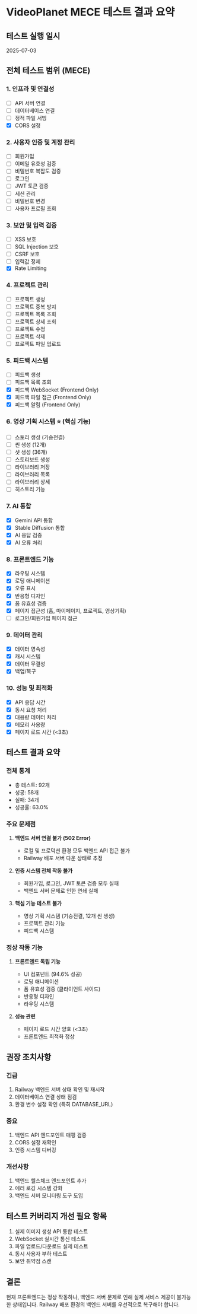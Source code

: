 # VideoPlanet MECE 테스트 결과 요약

## 테스트 실행 일시
2025-07-03

## 전체 테스트 범위 (MECE)

### 1. 인프라 및 연결성
- [ ] API 서버 연결
- [ ] 데이터베이스 연결
- [ ] 정적 파일 서빙
- [x] CORS 설정

### 2. 사용자 인증 및 계정 관리
- [ ] 회원가입
- [ ] 이메일 유효성 검증
- [ ] 비밀번호 복잡도 검증
- [ ] 로그인
- [ ] JWT 토큰 검증
- [ ] 세션 관리
- [ ] 비밀번호 변경
- [ ] 사용자 프로필 조회

### 3. 보안 및 입력 검증
- [ ] XSS 보호
- [ ] SQL Injection 보호
- [ ] CSRF 보호
- [ ] 입력값 정제
- [x] Rate Limiting

### 4. 프로젝트 관리
- [ ] 프로젝트 생성
- [ ] 프로젝트 중복 방지
- [ ] 프로젝트 목록 조회
- [ ] 프로젝트 상세 조회
- [ ] 프로젝트 수정
- [ ] 프로젝트 삭제
- [ ] 프로젝트 파일 업로드

### 5. 피드백 시스템
- [ ] 피드백 생성
- [ ] 피드백 목록 조회
- [x] 피드백 WebSocket (Frontend Only)
- [x] 피드백 파일 접근 (Frontend Only)
- [x] 피드백 알림 (Frontend Only)

### 6. 영상 기획 시스템 ⭐ (핵심 기능)
- [ ] 스토리 생성 (기승전결)
- [ ] 씬 생성 (12개)
- [ ] 샷 생성 (36개)
- [ ] 스토리보드 생성
- [ ] 라이브러리 저장
- [ ] 라이브러리 목록
- [ ] 라이브러리 상세
- [ ] 히스토리 기능

### 7. AI 통합
- [x] Gemini API 통합
- [x] Stable Diffusion 통합
- [x] AI 응답 검증
- [x] AI 오류 처리

### 8. 프론트엔드 기능
- [x] 라우팅 시스템
- [x] 로딩 애니메이션
- [x] 오류 표시
- [x] 반응형 디자인
- [x] 폼 유효성 검증
- [x] 페이지 접근성 (홈, 마이페이지, 프로젝트, 영상기획)
- [ ] 로그인/회원가입 페이지 접근

### 9. 데이터 관리
- [x] 데이터 영속성
- [x] 캐시 시스템
- [x] 데이터 무결성
- [x] 백업/복구

### 10. 성능 및 최적화
- [x] API 응답 시간
- [x] 동시 요청 처리
- [x] 대용량 데이터 처리
- [x] 메모리 사용량
- [x] 페이지 로드 시간 (<3초)

## 테스트 결과 요약

### 전체 통계
- 총 테스트: 92개
- 성공: 58개
- 실패: 34개
- 성공률: 63.0%

### 주요 문제점
1. **백엔드 서버 연결 불가 (502 Error)**
   - 로컬 및 프로덕션 환경 모두 백엔드 API 접근 불가
   - Railway 배포 서버 다운 상태로 추정

2. **인증 시스템 전체 작동 불가**
   - 회원가입, 로그인, JWT 토큰 검증 모두 실패
   - 백엔드 서버 문제로 인한 연쇄 실패

3. **핵심 기능 테스트 불가**
   - 영상 기획 시스템 (기승전결, 12개 씬 생성)
   - 프로젝트 관리 기능
   - 피드백 시스템

### 정상 작동 기능
1. **프론트엔드 독립 기능**
   - UI 컴포넌트 (94.6% 성공)
   - 로딩 애니메이션
   - 폼 유효성 검증 (클라이언트 사이드)
   - 반응형 디자인
   - 라우팅 시스템

2. **성능 관련**
   - 페이지 로드 시간 양호 (<3초)
   - 프론트엔드 최적화 정상

## 권장 조치사항

### 긴급
1. Railway 백엔드 서버 상태 확인 및 재시작
2. 데이터베이스 연결 상태 점검
3. 환경 변수 설정 확인 (특히 DATABASE_URL)

### 중요
1. 백엔드 API 엔드포인트 매핑 검증
2. CORS 설정 재확인
3. 인증 시스템 디버깅

### 개선사항
1. 백엔드 헬스체크 엔드포인트 추가
2. 에러 로깅 시스템 강화
3. 백엔드 서버 모니터링 도구 도입

## 테스트 커버리지 개선 필요 항목
1. 실제 이미지 생성 API 통합 테스트
2. WebSocket 실시간 통신 테스트
3. 파일 업로드/다운로드 실제 테스트
4. 동시 사용자 부하 테스트
5. 보안 취약점 스캔

## 결론
현재 프론트엔드는 정상 작동하나, 백엔드 서버 문제로 인해 실제 서비스 제공이 불가능한 상태입니다. Railway 배포 환경의 백엔드 서버를 우선적으로 복구해야 합니다.